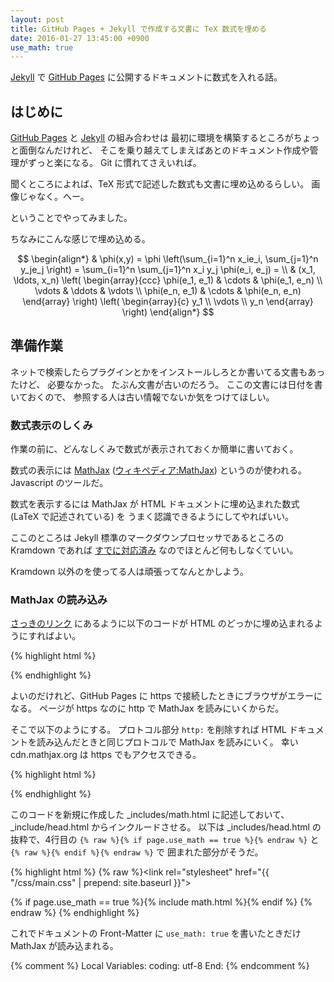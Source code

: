 ```yaml
---
layout: post
title: GitHub Pages + Jekyll で作成する文書に TeX 数式を埋める
date: 2016-01-27 13:45:00 +0900
use_math: true
---
```

[Jekyll](https://jekyllrb.com/) で [GitHub Pages](https://pages.github.com/)
に公開するドキュメントに数式を入れる話。

## はじめに

[GitHub Pages](https://pages.github.com/) と
[Jekyll](https://jekyllrb.com/) の組み合わせは
最初に環境を構築するところがちょっと面倒なんだけれど、
そこを乗り越えてしまえばあとのドキュメント作成や管理がずっと楽になる。
Git に慣れてさえいれば。

聞くところによれば、TeX 形式で記述した数式も文書に埋め込めるらしい。
画像じゃなく。へー。

ということでやってみました。

ちなみにこんな感じで埋め込める。

$$
\begin{align*}
  & \phi(x,y) = \phi \left(\sum_{i=1}^n x_ie_i, \sum_{j=1}^n y_je_j \right)
  = \sum_{i=1}^n \sum_{j=1}^n x_i y_j \phi(e_i, e_j) = \\
  & (x_1, \ldots, x_n) \left( \begin{array}{ccc}
      \phi(e_1, e_1) & \cdots & \phi(e_1, e_n) \\
      \vdots & \ddots & \vdots \\
      \phi(e_n, e_1) & \cdots & \phi(e_n, e_n)
    \end{array} \right)
  \left( \begin{array}{c}
      y_1 \\
      \vdots \\
      y_n
    \end{array} \right)
\end{align*}
$$


## 準備作業

ネットで検索したらプラグインとかをインストールしろとか書いてる文書もあったけど、
必要なかった。
たぶん文書が古いのだろう。
ここの文書には日付を書いておくので、
参照する人は古い情報でないか気をつけてほしい。


### 数式表示のしくみ

作業の前に、どんなしくみで数式が表示されておくか簡単に書いておく。

数式の表示には [MathJax](https://www.mathjax.org/)
([ウィキペディア:MathJax](https://ja.wikipedia.org/wiki/MathJax))
というのが使われる。
Javascript のツールだ。

数式を表示するには
MathJax が HTML ドキュメントに埋め込まれた数式 (LaTeX で記述されている) を
うまく認識できるようにしてやればいい。

ここのところは Jekyll 標準のマークダウンプロセッサであるところの
Kramdown であれば
[すでに対応済み](http://jekyllrb.com/docs/extras/#math-support)
なのでほとんど何もしなくていい。

Kramdown 以外のを使ってる人は頑張ってなんとかしよう。


### MathJax の読み込み

[さっきのリンク](http://jekyllrb.com/docs/extras/#math-support)
にあるように以下のコードが HTML のどっかに埋め込まれるようにすればよい。

{% highlight html %}
<script src="http://cdn.mathjax.org/mathjax/latest/MathJax.js?config=TeX-AMS-MML_HTMLorMML" type="text/javascript"></script>
{% endhighlight %}

よいのだけれど、GitHub Pages に https で接続したときにブラウザがエラーになる。
ページが https なのに http で MathJax を読みにいくからだ。

そこで以下のようにする。
プロトコル部分 `http:` を削除すれば
HTML ドキュメントを読み込んだときと同じプロトコルで MathJax を読みにいく。
幸い cdn.mathjax.org は https でもアクセスできる。

{% highlight html %}
<script src="//cdn.mathjax.org/mathjax/latest/MathJax.js?config=TeX-AMS-MML_HTMLorMML" type="text/javascript"></script>
{% endhighlight %}

このコードを新規に作成した _includes/math.html に記述しておいて、
_include/head.html からインクルードさせる。
以下は _includes/head.html の抜粋で、4行目の `{% raw %}{% if page.use_math == true %}{% endraw %}` と `{% raw %}{% endif %}{% endraw %}` で
囲まれた部分がそうだ。

{% highlight html %}
  {% raw %}<link rel="stylesheet" href="{{ "/css/main.css" | prepend: site.baseurl }}">
  <link rel="canonical" href="{{ page.url | replace:'index.html','' | prepend: site.baseurl | prepend: site.url }}">
  <link rel="alternate" type="application/rss+xml" title="{{ site.title }}" href="{{ "/feed.xml" | prepend: site.baseurl | prepend: site.url }}">
  {% if page.use_math == true %}{% include math.html %}{% endif %}
</head>{% endraw %}
{% endhighlight %}

これでドキュメントの Front-Matter に `use_math: true` を書いたときだけ
MathJax が読み込まれる。

{% comment %}
Local Variables:
coding: utf-8
End:
{% endcomment %}
